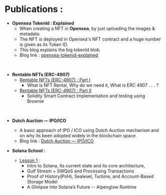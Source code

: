 # Publications : 

- **Opensea TokenId : Explained**
  - When creating a NFT in **Opensea**, by just uploading the images & metadata.
  - The NFT is deployed in Opensea's NFT contract and a huge number is given as its Token ID.
  - This blog explains the big tokenId blob.
  - Blog link : [opensea-tokenid-explained](https://medium.com/coinmonks/opensea-tokenid-explained-f420401f5109)

<br/>

- **Rentable NFTs (ERC-4907)**
  - [Rentable NFTs (ERC-4907) : Part I](https://medium.com/coinmonks/rentable-nfts-erc-4907-949225d476a9)
    - What is NFT Rental, Why do we need it, What is ERC 4907 . . . ?
  - [Rentable NFTs (ERC-4907) : Part II](https://medium.com/coinmonks/rentable-nfts-erc-4907-part-ii-954cc27d22e9)
    - Solidity Smart Contract Implementation and testing using Brownie

<br/>

- **Dutch Auction — IPO/ICO**
  - A basic approach of IPO / ICO using Dutch Auction mechanism and on why its been adopted widely in the blockchain space.
  - Blog link : [Dutch Auction — IPO/ICO](https://medium.com/coinmonks/dutch-auction-ipo-ico-e02d4441a286)

- **Solana School :**
  - [Lesson 1](https://medium.com/coinmonks/solana-school-lesson-1-learn-solana-architecture-proof-of-history-and-alpenglow-71ffa3dbd39b) : 
    - Intro  to Solana, Its current state and its core architecture,
    - Gulf Stream + SWQoS and Processing Transactions
    - Proof of History(PoH), Sealevel, Turbine, and Account-Based Storage Model
    - A Glimpse Into Solana’s Future -- Alpenglow Runtime
